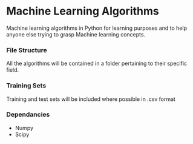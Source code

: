 <h1>Machine Learning Algorithms</h1>

<p>Machine learning algorithms in Python for learning purposes and to help anyone else trying to grasp Machine learning concepts.</p>

<h3>File Structure</h3>
<p>All the algorithms will be contained in a folder pertaining to their specific field. </p>

<h3>Training Sets</h3>
<p>Training and test sets will be included where possible in .csv format</p>

<h3>Dependancies</h3>

<ul>
<li>Numpy</li>
<li>Scipy</li>
</ul>




